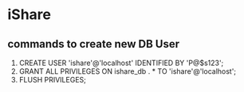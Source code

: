 # iShare

## commands to create new DB User
1) CREATE USER 'ishare'@'localhost' IDENTIFIED BY 'P@$s123';
2) GRANT ALL PRIVILEGES ON ishare_db . * TO 'ishare'@'localhost';
3) FLUSH PRIVILEGES;